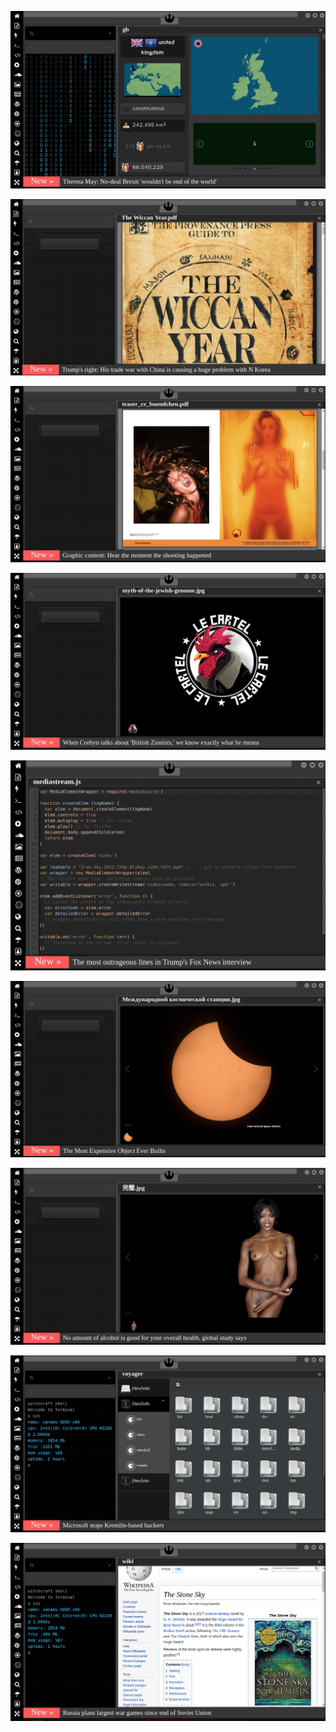 
[![Image](brexit.png)](https://www.youtube.com/watch?v=nJKwNuqozDw)

<!-- 
bkz sen izle bilader
bkz hep beraber izleyelim efenim
bkz akit tv de pedofili izleyelim
bkz atacücük mü hagi mi alex mi
bkz kızların futbolcu hayranlığı
bkz hadi kızlar bilimsel entry girin de okuyak
https://www.uludagsozluk.com/k/s%C3%B6zl%C3%BCk-k%C4%B1zlar%C4%B1n%C4%B1n-bilimsel-entry-girememesi/&w=bg
https://www.uludagsozluk.com/k/bilimsel-entry-vs-magazinsel-entry/ bkz hagi vs alex
bkz kamalıstların hagi mi alex mi döngüsü
https://eksisozluk.com/hagi-mi-alex-mi-sergen-mi--5797390
bkz kamalıstların küfr etikten sonra futbolculara güzellmeye geçmesi
https://www.uludagsozluk.com/k/alex-de-souza/&w=bg
bkz gışdarın chp ye yabışması 
bkz atacücüke laf etme sebepsiz ananı sikerun şerefsiz
bkz ercüment ovalının dornaz alfayı türk gençliğe armağan etmesi
bkz atacücünün xiomi yi türk gençliğine armağan etmesi
bkz millet hizmet beklerken gışdarın osura osura uyuması
bkz her türlü boku yiyip türklüğü yüceltebilirsiniz - mka
bkz türklükten aldığım tadı hiç bişeydan alamadım - mka
bkz türklük çok süper bişidir öyle süper bişidir ki her boku yedirtir adama -mka
bkz muhtaç olduğun pedofili nekrofili her türlü pislik dmarlarındaki asil kandadır
bkz türklük nekrofili pedofili dinlemez illebet nekrofili kalır - mka
bkz trafikte yaya görünce gaza basmak üstüne araba sürmek türklüğün yüceliğidir - mka
https://www.uludagsozluk.com/k/akit-tv-de-pedofili-skandal%C4%B1/&w=bg bkz pedofili türklüğün yadıdır -mka
https://www.uludagsozluk.com/k/mustafa-kemal-atat%C3%BCrk/&w=gd bkz türklükten aldığı tadı başka bişeyden alamamak
https://www.uludagsozluk.com/k/oytunkaran-%C4%B1n-yazar-oldu%C4%9Fu-s%C3%B6zl%C3%BCkte-yazmak/&w=bg adam haklı evet
-->

![Image](wiccanyear.png)


[![Image](hearthemoment.png)](http://www.taschen-transfer.com/media/downloads/teaser_ce_buendchen.pdf)

[![Image](myth-of-the-jewish-genome.png)](https://www.merriam-webster.com/dictionary/chromatic)

![Image](mediasource.png)

![Image](ISS.png)

[![Image](完璧.png)](https://www.ibm.com/developerworks/jp/aix/library/au-errnovariable/index.html)

![Image](voyager.png)

![Image](stone-sky.png)


